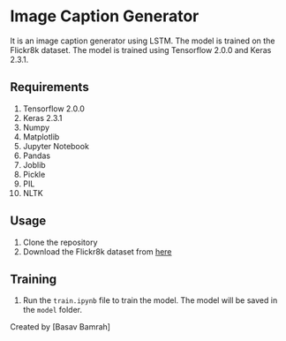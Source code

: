 # **Image Caption Generator**

It is an image caption generator using LSTM. The model is trained on the Flickr8k dataset. The model is trained using Tensorflow 2.0.0 and Keras 2.3.1.

## **Requirements**
1. Tensorflow 2.0.0
2. Keras 2.3.1
3. Numpy
4. Matplotlib
5. Jupyter Notebook
6. Pandas
7. Joblib
8. Pickle
9. PIL
10. NLTK

## **Usage**
1. Clone the repository
2. Download the Flickr8k dataset from [here](https://www.kaggle.com/shadabhussain/flickr8k)

## **Training**
1. Run the `train.ipynb` file to train the model. The model will be saved in the `model` folder.


Created by [Basav Bamrah]
